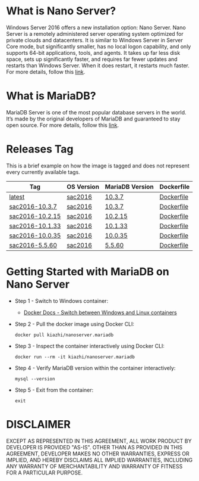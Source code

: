 # What is Nano Server?

Windows Server 2016 offers a new installation option: Nano Server. Nano Server is a remotely administered server operating system optimized for private clouds and datacenters. It is similar to Windows Server in Server Core mode, but significantly smaller, has no local logon capability, and only supports 64-bit applications, tools, and agents. It takes up far less disk space, sets up significantly faster, and requires far fewer updates and restarts than Windows Server. When it does restart, it restarts much faster. For more details, follow this [link](https://docs.microsoft.com/en-us/windows-server/get-started/getting-started-with-nano-server).

# What is MariaDB?

MariaDB Server is one of the most popular database servers in the world. It’s made by the original developers of MariaDB and guaranteed to stay open source. For more details, follow this [link](http://mariadb.org/about/).

# Releases Tag

This is a brief example on how the image is tagged and does not represent every currently available tags.

| Tag | OS Version | MariaDB Version | Dockerfile |
| -- | -- | -- | -- |
| [latest](https://hub.docker.com/r/kiazhi/nanoserver.mariadb/tags/) | [sac2016](https://hub.docker.com/r/microsoft/nanoserver/) | [10.3.7](https://downloads.mariadb.org/mariadb/10.3.7/#os_group=windows&file_type=zip) | [Dockerfile](https://github.com/kiazhi/Windows-Containers/tree/master/dockerfiles/nanoserver/mariadb/10.3.x/Dockerfile) |
| [sac2016-10.3.7](https://hub.docker.com/r/kiazhi/nanoserver.mariadb/tags/) | [sac2016](https://hub.docker.com/r/microsoft/nanoserver/) | [10.3.7](https://downloads.mariadb.org/mariadb/10.3.7/#os_group=windows&file_type=zip) | [Dockerfile](https://github.com/kiazhi/Windows-Containers/tree/master/dockerfiles/nanoserver/mariadb/10.3.x/Dockerfile) |
| [sac2016-10.2.15](https://hub.docker.com/r/kiazhi/nanoserver.mariadb/tags/) | [sac2016](https://hub.docker.com/r/microsoft/nanoserver/) | [10.2.15](https://downloads.mariadb.org/mariadb/10.2.15/#os_group=windows&file_type=zip) | [Dockerfile](https://github.com/kiazhi/Windows-Containers/tree/master/dockerfiles/nanoserver/mariadb/10.2.x/Dockerfile) |
| [sac2016-10.1.33](https://hub.docker.com/r/kiazhi/nanoserver.mariadb/tags/) | [sac2016](https://hub.docker.com/r/microsoft/nanoserver/) | [10.1.33](https://downloads.mariadb.org/mariadb/10.1.33/#os_group=windows&file_type=zip) | [Dockerfile](https://github.com/kiazhi/Windows-Containers/tree/master/dockerfiles/nanoserver/mariadb/10.1.x/Dockerfile) |
| [sac2016-10.0.35](https://hub.docker.com/r/kiazhi/nanoserver.mariadb/tags/) | [sac2016](https://hub.docker.com/r/microsoft/nanoserver/) | [10.0.35](https://downloads.mariadb.org/mariadb/10.0.35/#os_group=windows&file_type=zip) | [Dockerfile](https://github.com/kiazhi/Windows-Containers/tree/master/dockerfiles/nanoserver/mariadb/10.0.x/Dockerfile) |
| [sac2016-5.5.60](https://hub.docker.com/r/kiazhi/nanoserver.mariadb/tags/) | [sac2016](https://hub.docker.com/r/microsoft/nanoserver/) | [5.5.60](https://downloads.mariadb.org/mariadb/5.5.60/#os_group=windows&file_type=zip) | [Dockerfile](https://github.com/kiazhi/Windows-Containers/tree/master/dockerfiles/nanoserver/mariadb/5.5.x/Dockerfile) |

# Getting Started with MariaDB on Nano Server

- Step 1 - Switch to Windows container:
    - [Docker Docs - Switch between Windows and Linux containers](https://docs.docker.com/docker-for-windows/#switch-between-windows-and-linux-containers)


- Step 2 - Pull the docker image using Docker CLI:

    ```shell
    docker pull kiazhi/nanoserver.mariadb
    ```


- Step 3 - Inspect the container interactively using Docker CLI:

    ```shell
    docker run --rm -it kiazhi/nanoserver.mariadb
    ```


- Step 4 - Verify MariaDB version within the container interactively:

    ```shell
    mysql --version
    ```


- Step 5 - Exit from the container:

    ```shell
    exit
    ```


# DISCLAIMER

EXCEPT AS REPRESENTED IN THIS AGREEMENT, ALL WORK PRODUCT BY DEVELOPER IS PROVIDED "AS-IS". OTHER THAN AS PROVIDED IN THIS AGREEMENT, DEVELOPER MAKES NO OTHER WARRANTIES, EXPRESS OR IMPLIED, AND HEREBY DISCLAIMS ALL IMPLIED WARRANTIES, INCLUDING ANY WARRANTY OF MERCHANTABILITY AND WARRANTY OF FITNESS FOR A PARTICULAR PURPOSE.
